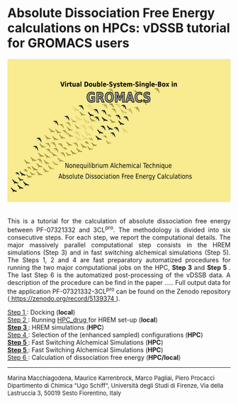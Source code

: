 # Absolute Dissociation  Free Energy calculations on HPCs: vDSSB tutorial for GROMACS users  
<center> <img src="FSDAMgromacs.png" alt="vDSSB in GROMACS" width="600" height="323"></center> <br>
<p style="text-align:justify"> This is a tutorial for the calculation of absolute dissociation free energy between PF-07321332 and 3CL<sup>pro</sup>.
The methodology is divided into six consecutive steps. For each step, we report the computational details. The major massively parallel computational step consists in the HREM simulations (Step 3) and in fast switching alchemical simulations (Step 5). The Steps 1, 2 and 4 are fast preparatory automatized procedures for running the two major computational jobs on the HPC, <b> Step 3 </b> and <b> Step 5 </b>.  The last Step 6 is the automatized post-processing of the vDSSB data. A description of the procedure can be find in the paper .....  Full output data for the application PF-07321332-3CL<sup>pro</sup> can be found on the Zenodo repository (<a href="https://zenodo.org/record/5139374"> https://zenodo.org/record/5139374 </a>).</p> 
<a href="step1.html"> Step 1 </a>: Docking (<b>local</b>) <br>
<a href="step2.html"> Step 2 </a>: Running <a href="https://github.com/MauriceKarrenbrock/HPC_Drug"> HPC_drug <a/> for HREM set-up (<b>local</b>) <br>
<b> <a href="step3.html"> Step 3 </a></b>: HREM simulations (<b>HPC</b>)  <br>
<a href="step4.html"> Step 4 </a>: Selection of the (enhanced sampled) configurations (<b>HPC</b>) <br>
<b> <a href="step5marina.html"> Step 5 </a></b>:  Fast Switching Alchemical Simulations (<b>HPC</b>)<br>
<b> <a href="step5.html"> Step 5 </a></b>:  Fast Switching Alchemical Simulations (<b>HPC</b>)<br>
<a href="step6.html"> Step 6 </a>:   Calculation of dissociation free energy (<b>HPC/local</b>)<br>
  
<hr>
<font size="2"> Marina Macchiagodena, Maurice Karrenbrock, Marco Pagliai, Piero Procacci <br>
 Dipartimento di Chimica "Ugo Schiff", Università degli Studi di Firenze, Via della Lastruccia 3, 50019 Sesto Fiorentino, Italy</font>
  
